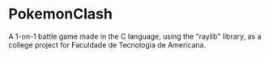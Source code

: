 # PokemonClash
A 1-on-1 battle game made in the C language, using the "raylib" library, as a college project for Faculdade de Tecnologia de Americana.
